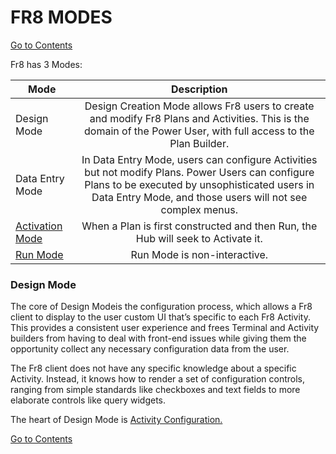 # FR8 MODES

[Go to Contents](https://github.com/Fr8org/Fr8Core.NET/blob/master/README.md)  
 
 Fr8 has 3 Modes:

 | Mode | Description |  
 | --- | :---: |  
| Design Mode | Design Creation Mode allows Fr8 users to create and modify Fr8 Plans and Activities. This is the domain of the Power User, with full access to the Plan Builder. |  
|  Data Entry Mode | In Data Entry Mode, users can configure Activities but not modify Plans.  Power Users can configure Plans to be executed by unsophisticated users in Data Entry Mode, and those users will not see complex menus. |  
| [Activation Mode](https://github.com/Fr8org/Fr8Core.NET/blob/master/ForDevelopers/Specifications/PlanActivationAndRunning.md) | When a Plan is first constructed and then Run, the Hub will seek to Activate it. |  
| [Run Mode](https://github.com/Fr8org/Fr8Core.NET/blob/master/ForDevelopers/Specifications/PlanActivationAndRunning.md) | Run Mode is non-interactive. |  
 
### Design Mode

The core of Design Modeis the configuration process, which allows a Fr8 client to display to the user custom UI that’s specific to each Fr8 Activity. This provides a consistent user experience and frees Terminal and Activity builders from having to deal with front-end issues while giving them the opportunity collect any necessary configuration data from the user.

The Fr8 client does not have any specific knowledge about a specific Activity. Instead, it knows how to render a set of configuration controls, ranging from simple standards like checkboxes and text fields to more elaborate controls like query widgets.

The heart of Design Mode is [Activity Configuration.](https://github.com/Fr8org/Fr8Core.NET/blob/master/ForDevelopers/Specifications/ActivityConfiguration.md)

[Go to Contents](https://github.com/Fr8org/Fr8Core.NET/blob/master/README.md)  
